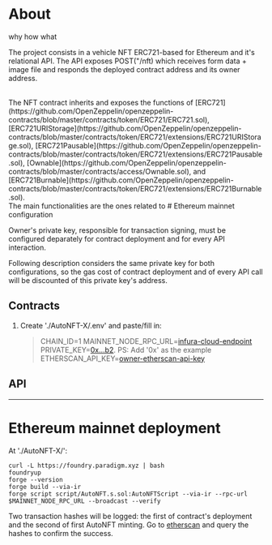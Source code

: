 # About

why
how
what

The project consists in a vehicle NFT ERC721-based for Ethereum and it's relational API. The API exposes POST("/nft) which receives form data + image file and responds the deployed contract address and its owner address.
<br>

<br>
The NFT contract inherits and exposes the functions of [ERC721](https://github.com/OpenZeppelin/openzeppelin-contracts/blob/master/contracts/token/ERC721/ERC721.sol), [ERC721URIStorage](https://github.com/OpenZeppelin/openzeppelin-contracts/blob/master/contracts/token/ERC721/extensions/ERC721URIStorage.sol), [ERC721Pausable](https://github.com/OpenZeppelin/openzeppelin-contracts/blob/master/contracts/token/ERC721/extensions/ERC721Pausable.sol), [Ownable](https://github.com/OpenZeppelin/openzeppelin-contracts/blob/master/contracts/access/Ownable.sol), and [ERC721Burnable](https://github.com/OpenZeppelin/openzeppelin-contracts/blob/master/contracts/token/ERC721/extensions/ERC721Burnable.sol).
<br>
The main functionalities are the ones related to 
# Ethereum mainnet configuration

Owner's private key, responsible for transaction signing, must be configured deparately for contract deployment and for every API interaction.

Following description considers the same private key for both configurations, so the gas cost of contract deployment and of every API call will be discounted of this private key's address.

## Contracts

1. Create './AutoNFT-X/.env' and paste/fill in:

   > CHAIN_ID=1
   > MAINNET_NODE_RPC_URL=[infura-cloud-endpoint](https://docs.infura.io/api/network-endpoints)
   > PRIVATE_KEY=[0x...b2](https://support.metamask.io/pt-br/managing-my-wallet/secret-recovery-phrase-and-private-keys/how-to-export-an-accounts-private-key/). PS: Add '0x' as the example
   > ETHERSCAN_API_KEY=[owner-etherscan-api-key](https://docs.etherscan.io/getting-started/viewing-api-usage-statistics)

## API

---

# Ethereum mainnet deployment

At './AutoNFT-X/':

```
curl -L https://foundry.paradigm.xyz | bash
foundryup
forge --version
forge build --via-ir
forge script script/AutoNFT.s.sol:AutoNFTScript --via-ir --rpc-url $MAINNET_NODE_RPC_URL --broadcast --verify
```

Two transaction hashes will be logged: the first of contract's deployment and the second of first AutoNFT minting. Go to [etherscan](https://etherscan.io/) and query the hashes to confirm the success.
